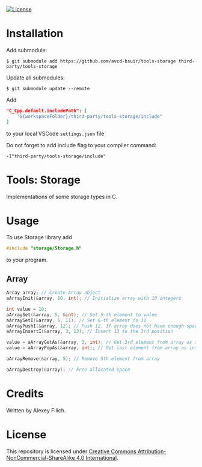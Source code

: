 [![License](https://img.shields.io/badge/license-CC%20BY--NC--SA%204.0-blue.svg)](https://bit.ly/cc-by-nc-sa-40)

# Installation

Add submodule:
```
$ git submodule add https://github.com/avcd-bsuir/tools-storage third-party/tools-storage
```

Update all submodules:
```
$ git submodule update --remote
```

Add
```json
"C_Cpp.default.includePath": [
    "${workspaceFolder}/third-party/tools-storage/include"
]
```
to your local VSCode `settings.json` file

Do not forget to add include flag to your compiler command:
```
-I"third-party/tools-storage/include"
```

# Tools: Storage

Implementations of some storage types in C.

# Usage

To use Storage library add
```c
#include "storage/Storage.h"
```
to your program.

## Array

```c
Array array; // Create Array object
aArrayInit(&array, 10, int); // Initialize array with 10 integers

int value = 10;
aArraySet(&array, 5, &int); // Set 5-th element to value
aArraySetI(&array, 6, 11); // Set 6-th element to 11
aArrayPushI(&array, 12); // Push 12. If array does not have enough space it will be grown
aArrayInsertI(&array, 3, 13); // Insert 13 to the 3rd position

value = aArrayGetAs(&array, 3, int); // Get 3rd element from array as integer
value = aArrayPopAs(&array, int); // Get last element from array as integer and remove it from array

aArrayRemove(&array, 5); // Remove 5th element from array

aArrayDestroy(&array); // Free allocated space
```

# Credits

Written by Alexey Filich.

# License

This repository is licensed under [Creative Commons Attribution-NonCommercial-ShareAlike 4.0 International](LICENCE.md).
